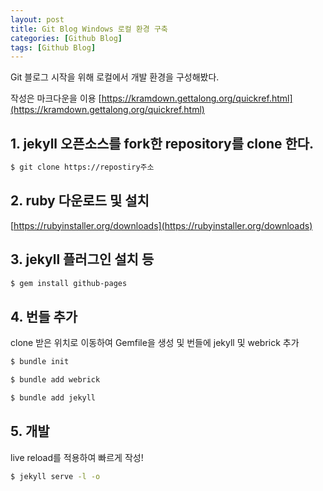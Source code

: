 ```yaml
---
layout: post
title: Git Blog Windows 로컬 환경 구축
categories: [Github Blog]
tags: [Github Blog]
---
```


Git 블로그 시작을 위해 로컬에서 개발 환경을 구성해봤다.

작성은 마크다운을 이용 [https://kramdown.gettalong.org/quickref.html](https://kramdown.gettalong.org/quickref.html)


## 1. jekyll 오픈소스를 fork한 repository를 clone 한다.


~~~ bash
$ git clone https://repostiry주소
~~~

## 2. ruby 다운로드 및 설치

[https://rubyinstaller.org/downloads](https://rubyinstaller.org/downloads)

## 3. jekyll 플러그인 설치 등

~~~ bash
$ gem install github-pages
~~~

## 4. 번들 추가

clone 받은 위치로 이동하여 Gemfile을 생성 및 번들에 jekyll 및 webrick 추가

~~~ bash
$ bundle init
~~~

~~~ bash
$ bundle add webrick
~~~

~~~ bash
$ bundle add jekyll
~~~

## 5. 개발

live reload를 적용하여 빠르게 작성!

~~~ bash
$ jekyll serve -l -o
~~~